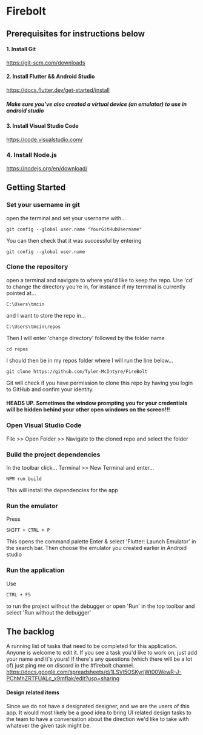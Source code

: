 # Firebolt


## Prerequisites for instructions below
#### 1. Install Git
https://git-scm.com/downloads

#### 2. Install Flutter && Android Studio
https://docs.flutter.dev/get-started/install
##### Make sure you've also created a virtual device (an emulator) to use in android studio

#### 3. Install Visual Studio Code
https://code.visualstudio.com/

### 4. Install Node.js
https://nodejs.org/en/download/


## Getting Started

### Set your username in git
open the terminal and set your username with...
```
git config --global user.name "YourGitHubUsername"
```
You can then check that it was successful by entering
```
git config --global user.name
```

### Clone the repository
open a terminal and navigate to where you'd like to keep the repo. Use 'cd' to change the directory you're in,
for instance if my terminal is currently pointed at...
```
C:\Users\tmcin
```
and I want to store the repo in...
```
C:\Users\tmcin\repos
```
Then I will enter 'change directory' followed by the folder name
```
cd repos
```
I should then be in my repos folder where I will run the line below...
```
git clone https://github.com/Tyler-McIntyre/FireBolt
```
Git will check if you have permission to clone this repo by having you login to GitHub and confim your identity.
#### HEADS UP. Sometimes the window prompting you for your credentials will be hidden behind your other open windows on the screen!!!

### Open Visual Studio Code
File >> Open Folder >> Navigate to the cloned repo and select the folder

### Build the project dependencies 
In the toolbar click... Terminal >> New Terminal and enter...
```
NPM run build
```
This will install the dependencies for the app

### Run the emulator
Press
```
SHIFT + CTRL + P
```
This opens the command palette 
Enter & select 'Flutter: Launch Emulator' in the search bar.
Then choose the emulator you created earlier in Android studio

### Run the application
Use 
```
CTRL + F5 
```
to run the project without the debugger or open 'Run' in the top toolbar and select 'Run without the debugger'





## The backlog
A running list of tasks that need to be completed for this application. Anyone is welcome to edit it. If you see a task you'd like to work on, just add your name and it's yours! If there's any questions (which there will be a lot of) just ping me on discord in the #firebolt channel.
https://docs.google.com/spreadsheets/d/1LSVl5OSKyrjWt00WewR-J-PChMhZRTFUALc_x9mfIak/edit?usp=sharing

#### Design related items
Since we do not have a designated designer, and we are the users of this app. It would most likely be a good idea to bring UI related design tasks to the team to have a conversation about the direction we'd like to take with whatever the given task might be.

